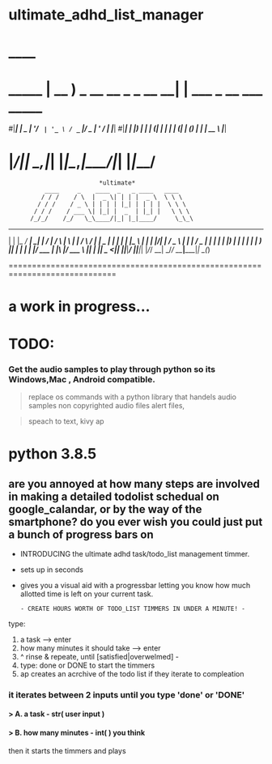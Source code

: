 # ultimate_adhd_list_manager
 #         ____                      
 # _____  | __ ) _ __ __ _ _ __   __| | ___  _ __  ___   _____ 
 #|_____| |  _ \| '__/ _` | '_ \ / _` |/ _ \| '_ \/ __| |_____|
 #|_____| | |_) | | | (_| | | | | (_| | (_) | | | \__ \ |_____|
 #        |____/|_|  \__,_|_| |_|\__,_|\___/|_| |_|___/        

                             *ultimate*                                
              ____     _    ____  _   _ ____   ____    
             / / /    / \  |  _ \| | | |  _ \  \ \ \   
            / / /    / _ \ | | | | |_| | | | |  \ \ \  
           / / /    / ___ \| |_| |  _  | |_| |   \ \ \ 
          /_/_/    /_/   \_\____/|_| |_|____/     \_\_\ 
                                                       
 _     ___ ____ _____    __  __    _    _   _    _    ____ _____ ____  _ 
| |   |_ _/ ___|_   _|  |  \/  |  / \  | \ | |  / \  / ___| ____|  _ \| |
| |    | |\___ \ | |    | |\/| | / _ \ |  \| | / _ \| |  _|  _| | |_) | |
| |___ | | ___) || |    | |  | |/ ___ \| |\  |/ ___ \ |_| | |___|  _ <|_|
|_____|___|____/ |_|____|_|  |_/_/   \_\_| \_/_/   \_\____|_____|_| \_(_)

=============================================================================

# a work in progress...


# TODO: 

###  Get the audio samples to play through python so its Windows,Mac , Android compatible. 
> replace os commands with a python library that handels audio samples
> non copyrighted audio files alert files,

> speach to text, kivy ap 



# python 3.8.5

## are you annoyed at how many steps are involved in making a detailed todolist schedual on google_calandar, or by the way of the smartphone? do you ever wish you could just put a bunch of progress bars on 

- INTRODUCING the ultimate adhd task/todo_list management timmer. 

- sets up in seconds 

- gives you a visual aid with a progressbar letting you know how much allotted time is left on your current task. 

      - CREATE HOURS WORTH OF TODO_LIST TIMMERS IN UNDER A MINUTE! - 
type: 

1. a task --> enter
2. how many minutes it should take --> enter 
3. ^ rinse & repeate, until [satisfied|overwelmed] - 
4. type: done or DONE to start the timmers
5. ap creates an acrchive of the todo list if they iterate to compleation



### it iterates between 2 inputs until you type 'done' or 'DONE'

#### > A. a task - str( user input )
#### > B. how many minutes - int( )  you think  

then it starts the timmers and plays 
